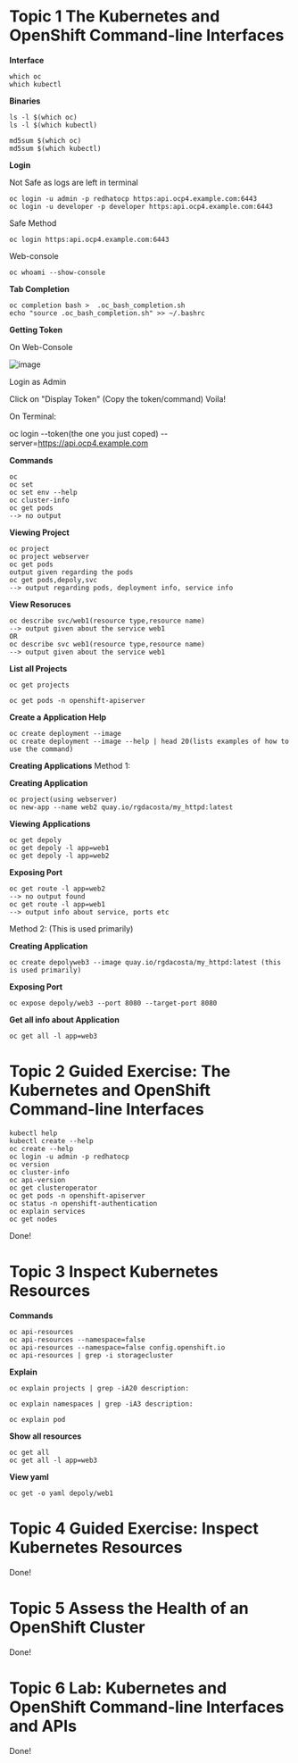 # Topic 1 The Kubernetes and OpenShift Command-line Interfaces

**Interface**

```
which oc
which kubectl
```

**Binaries**

```
ls -l $(which oc)
ls -l $(which kubectl)

md5sum $(which oc)
md5sum $(which kubectl)
```

**Login**

Not Safe as logs are left in terminal

```
oc login -u admin -p redhatocp https:api.ocp4.example.com:6443
oc login -u developer -p developer https:api.ocp4.example.com:6443
```

Safe Method
```
oc login https:api.ocp4.example.com:6443
```

Web-console
```
oc whoami --show-console
```

**Tab Completion**
```
oc completion bash >  .oc_bash_completion.sh
echo "source .oc_bash_completion.sh" >> ~/.bashrc
```

**Getting Token**

On Web-Console

![image](https://github.com/user-attachments/assets/6ac7e0b1-701c-42dd-a1ae-0de04f25065a)

Login as Admin

Click on "Display Token"
(Copy the token/command)
Voila!

On Terminal:

oc login --token(the one you just coped) --server=https://api.ocp4.example.com

**Commands**
```
oc
oc set
oc set env --help
oc cluster-info
oc get pods
--> no output
```

**Viewing Project**

```
oc project
oc project webserver
oc get pods
output given regarding the pods
oc get pods,depoly,svc
--> output regarding pods, deployment info, service info
```

**View Resoruces**

```
oc describe svc/web1(resource type,resource name)
--> output given about the service web1
OR
oc describe svc web1(resource type,resource name)
--> output given about the service web1
```

**List all Projects**

```
oc get projects
```

``` 
oc get pods -n openshift-apiserver
```

**Create a Application Help**

```
oc create deployment --image
oc create deployment --image --help | head 20(lists examples of how to use the command)
```

**Creating Applications**
Method 1:

**Creating Application**

```
oc project(using webserver)
oc new-app --name web2 quay.io/rgdacosta/my_httpd:latest
```

**Viewing Applications**

```
oc get depoly
oc get depoly -l app=web1
oc get depoly -l app=web2
```

**Exposing Port**

```
oc get route -l app=web2
--> no output found
oc get route -l app=web1
--> output info about service, ports etc
```

Method 2: (This is used primarily)

**Creating Application**

```
oc create depolyweb3 --image quay.io/rgdacosta/my_httpd:latest (this is used primarily)
```

**Exposing Port**

```
oc expose depoly/web3 --port 8080 --target-port 8080
```

**Get all info about Application**

```
oc get all -l app=web3
```

# Topic 2 Guided Exercise: The Kubernetes and OpenShift Command-line Interfaces

```
kubectl help
kubectl create --help
oc create --help
oc login -u admin -p redhatocp
oc version
oc cluster-info
oc api-version
oc get clusteroperator
oc get pods -n openshift-apiserver
oc status -n openshift-authentication
oc explain services
oc get nodes 
```

Done!

# Topic 3 Inspect Kubernetes Resources

**Commands**

```
oc api-resources
oc api-resources --namespace=false
oc api-resources --namespace=false config.openshift.io
oc api-resources | grep -i storagecluster
```

**Explain**

```
oc explain projects | grep -iA20 description:
```

```
oc explain namespaces | grep -iA3 description:
```

```
oc explain pod
```

**Show all resources**

```
oc get all 
oc get all -l app=web3
```

**View yaml**

```
oc get -o yaml depoly/web1
```

# Topic 4 Guided Exercise: Inspect Kubernetes Resources
Done!

# Topic 5 Assess the Health of an OpenShift Cluster
Done!

# Topic 6 Lab: Kubernetes and OpenShift Command-line Interfaces and APIs
Done!
